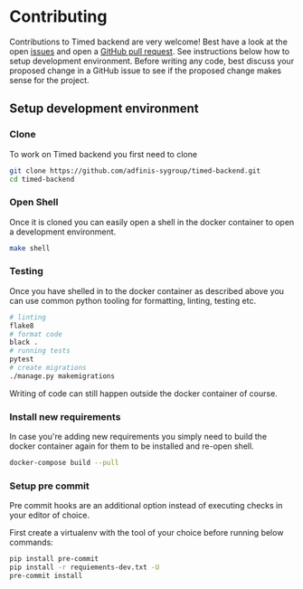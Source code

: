 # Contributing

Contributions to Timed backend are very welcome! Best have a look at the open [issues](https://github.com/adfinis-sygroup/timed-backend)
and open a [GitHub pull request](https://github.com/adfinis-sygroup/timed-backend/compare). See instructions below how to setup development
environment. Before writing any code, best discuss your proposed change in a GitHub issue to see if the proposed change makes sense for the project.

## Setup development environment

### Clone

To work on Timed backend you first need to clone

```bash
git clone https://github.com/adfinis-sygroup/timed-backend.git
cd timed-backend
```

### Open Shell

Once it is cloned you can easily open a shell in the docker container to
open a development environment.

```bash
make shell
```

### Testing

Once you have shelled in to the docker container as described above
you can use common python tooling for formatting, linting, testing
etc.

```bash
# linting
flake8
# format code
black .
# running tests
pytest
# create migrations
./manage.py makemigrations
```

Writing of code can still happen outside the docker container of course.

### Install new requirements

In case you're adding new requirements you simply need to build the docker container
again for them to be installed and re-open shell.

```bash
docker-compose build --pull
```

### Setup pre commit

Pre commit hooks are an additional option instead of executing checks in your editor of choice.

First create a virtualenv with the tool of your choice before running below commands:

```bash
pip install pre-commit
pip install -r requiements-dev.txt -U
pre-commit install
```
